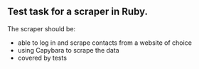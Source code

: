 ## Test task for a scraper in Ruby. 
The scraper should be:
- able to log in and scrape contacts from a website of choice
- using Capybara to scrape the data
- covered by tests
